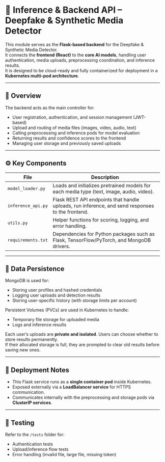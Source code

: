 # 🧠 Inference & Backend API – Deepfake & Synthetic Media Detector

This module serves as the **Flask-based backend** for the Deepfake & Synthetic Media Detector.  
It connects the **frontend (React)** to the **core AI models**, handling user authentication, media uploads, preprocessing coordination, and inference results.  
It is designed to be cloud-ready and fully containerized for deployment in a **Kubernetes multi-pod architecture**.

---

## 🚀 Overview

The backend acts as the main controller for:
- User registration, authentication, and session management (JWT-based)
- Upload and routing of media files (images, video, audio, text)
- Calling preprocessing and inference pods for model evaluation
- Returning results and confidence scores to the frontend
- Managing user storage and previously saved uploads

---

## ⚙️ Key Components

| File | Description |
|------|--------------|
| `model_loader.py` | Loads and initializes pretrained models for each media type (text, image, audio, video). |
| `inference_api.py` | Flask REST API endpoints that handle uploads, run inference, and send responses to the frontend. |
| `utils.py` | Helper functions for scoring, logging, and error handling. |
| `requirements.txt` | Dependencies for Python packages such as Flask, TensorFlow/PyTorch, and MongoDB drivers. |

---

## 💾 Data Persistence

MongoDB is used for:
- Storing user profiles and hashed credentials  
- Logging user uploads and detection results  
- Storing user-specific history (with storage limits per account)

Persistent Volumes (PVCs) are used in Kubernetes to handle:
- Temporary file storage for uploaded media  
- Logs and inference results

Each user’s uploads are **private and isolated**. Users can choose whether to store results permanently.  
If their allocated storage is full, they are prompted to clear old results before saving new ones.

---

## 🧱 Deployment Notes

- This Flask service runs as a **single container pod** inside Kubernetes.
- Exposed externally via a **LoadBalancer service** for HTTPS communication.
- Communicates internally with the preprocessing and storage pods via **ClusterIP services**.

---

## 🧪 Testing

Refer to the `/tests` folder for:
- Authentication tests
- Upload/inference flow tests
- Error handling (invalid file, large file, missing token)


